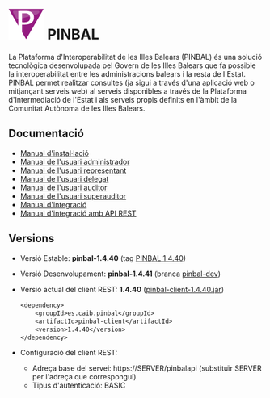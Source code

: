 # ![Logo](https://github.com/GovernIB/pinbal/raw/master/assets/pinbal_logo.png) PINBAL
La Plataforma d'Interoperabilitat de les Illes Balears (PINBAL) és una solució tecnològica desenvolupada pel Govern de les Illes Balears que fa possible la interoperabilitat entre les administracions balears i la resta de l'Estat. PINBAL permet realitzar consultes (ja sigui a través d'una aplicació web o mitjançant serveis web) al serveis disponibles a través de la Plataforma d'Intermediació de l'Estat i als serveis propis definits en l'àmbit de la Comunitat Autònoma de les Illes Balears.
## <a name="docs"></a> Documentació
* [Manual d'instal·lació](https://github.com/GovernIB/pinbal/raw/pinbal-1.4/doc/pdf/00_pinbal_instalar.pdf)
* [Manual de l'usuari administrador](https://github.com/GovernIB/pinbal/raw/pinbal-1.4/doc/pdf/01_pinbal_usuari_admin.pdf)
* [Manual de l'usuari representant](https://github.com/GovernIB/pinbal/raw/pinbal-1.4/doc/pdf/02_pinbal_usuari_representant.pdf)
* [Manual de l'usuari delegat](https://github.com/GovernIB/pinbal/raw/pinbal-1.4/doc/pdf/03_pinbal_usuari_delegat.pdf)
* [Manual de l'usuari auditor](https://github.com/GovernIB/pinbal/raw/pinbal-1.4/doc/pdf/04_pinbal_usuari_auditor.pdf)
* [Manual de l'usuari superauditor](https://github.com/GovernIB/pinbal/raw/pinbal-1.4/doc/pdf/05_pinbal_usuari_superauditor.pdf)
* [Manual d'integració](https://github.com/GovernIB/pinbal/raw/pinbal-1.4/doc/pdf/10_pinbal_integracio.pdf)
* [Manual d'integració amb API REST](https://github.com/GovernIB/pinbal/raw/pinbal-1.4/doc/pdf/11_pinbal_integracio_rest.pdf)
## <a name="versions"></a> Versions
- <a name="v_estable"></a> Versió Estable: __pinbal-1.4.40__ (tag [PINBAL 1.4.40](https://github.com/GovernIB/pinbal/releases/tag/v1.4.40))
- <a name="b_activa"></a> Versió Desenvolupament: __pinbal-1.4.41__ (branca [pinbal-dev](https://github.com/GovernIB/pinbal/tree/pinbal-dev))  
 
- Versió actual del client REST: __1.4.40__ ([pinbal-client-1.4.40.jar](https://github.com/GovernIB/maven/raw/gh-pages/maven/es/caib/pinbal/pinbal-client/1.4.40/pinbal-client-1.4.40.jar))  
    ```
    <dependency>  
        <groupId>es.caib.pinbal</groupId>  
        <artifactId>pinbal-client</artifactId>  
        <version>1.4.40</version>  
    </dependency>
    ```
- Configuració del client REST:
  - Adreça base del servei: https://SERVER/pinbalapi (substituïr SERVER per l'adreça que correspongui)
  - Tipus d'autenticació: BASIC
